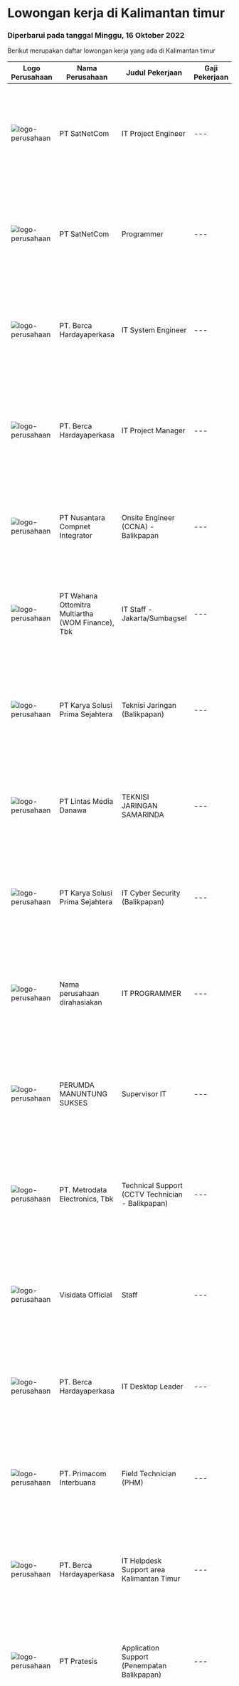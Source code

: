 
  # Lowongan kerja di Kalimantan timur

  ### Diperbarui pada tanggal Minggu, 16 Oktober 2022

  Berikut merupakan daftar lowongan kerja yang ada di Kalimantan timur

  |Logo Perusahaan | Nama Perusahaan | Judul Pekerjaan | Gaji Pekerjaan | Lokasi | Deskripsi | Tanggal diunggah | Pranala |
  | -------------- | --------------- | --------------- | --------- | --------- | -------------- | ------- | ----------- |
  |![logo-perusahaan](https://image-service-cdn.seek.com.au/6108f58b8d52b8e5523830ee4b11d6074377e515/ee4dce1061f3f616224767ad58cb2fc751b8d2dc)|PT SatNetCom|IT Project Engineer|---|Kalimantan Timur|Skills: Good Knowledge about IT System Good Knowledge of wire/wireless computer networking Good Knowledge about Electronic and Electrical System Good...|Sabtu, 15 Oktober 2022|https://www.jobstreet.co.id/id/job/it-project-engineer-4057309?token=0~76566bf6-f724-4e4a-a668-667c89e5449c&sectionRank=1&jobId=jobstreet-id-job-4057309|
|![logo-perusahaan](https://image-service-cdn.seek.com.au/6108f58b8d52b8e5523830ee4b11d6074377e515/ee4dce1061f3f616224767ad58cb2fc751b8d2dc)|PT SatNetCom|Programmer|---|Balikpapan|Specific Requirements: Have good knowledge as programmer. Have experience for C#, Javascript, Windows Server, SQL Server, Basic IoT communication....|Jumat, 14 Oktober 2022|https://www.jobstreet.co.id/id/job/programmer-4056207?token=0~76566bf6-f724-4e4a-a668-667c89e5449c&sectionRank=2&jobId=jobstreet-id-job-4056207|
|![logo-perusahaan](https://image-service-cdn.seek.com.au/6a76252207cfed561e664c874d4631f4aefd8409/ee4dce1061f3f616224767ad58cb2fc751b8d2dc)|PT. Berca Hardayaperkasa|IT System Engineer|---|Jakarta Pusat|Description: Monitoring and managing all installed systems and infrastructure include PC and notebook Handle windows server 2008 Handle server email,...|Kamis, 13 Oktober 2022|https://www.jobstreet.co.id/id/job/it-system-engineer-4055250?token=0~76566bf6-f724-4e4a-a668-667c89e5449c&sectionRank=3&jobId=jobstreet-id-job-4055250|
|![logo-perusahaan](https://image-service-cdn.seek.com.au/6a76252207cfed561e664c874d4631f4aefd8409/ee4dce1061f3f616224767ad58cb2fc751b8d2dc)|PT. Berca Hardayaperkasa|IT Project Manager|---|Jakarta Raya|Deskripsi: Menangani dan mengontrol berlangsungnya project sesuai dengan waktu yang telah ditentukan. Berkoordinasi dengan client/management untuk...|Kamis, 13 Oktober 2022|https://www.jobstreet.co.id/id/job/it-project-manager-4055283?token=0~76566bf6-f724-4e4a-a668-667c89e5449c&sectionRank=4&jobId=jobstreet-id-job-4055283|
|![logo-perusahaan](https://image-service-cdn.seek.com.au/faf1379cb2f8ff5c87162dc20c60c0d2f63dba1c/ee4dce1061f3f616224767ad58cb2fc751b8d2dc)|PT Nusantara Compnet Integrator|Onsite Engineer (CCNA) - Balikpapan|---|Balikpapan|Job Descriptions : Analyze customer needs Provide solutions and give recommendations to the customer according to their needs Preventive and...|Kamis, 13 Oktober 2022|https://www.jobstreet.co.id/id/job/onsite-engineer-ccna-balikpapan-4047918?token=0~76566bf6-f724-4e4a-a668-667c89e5449c&sectionRank=5&jobId=jobstreet-id-job-4047918|
|![logo-perusahaan](https://image-service-cdn.seek.com.au/0cd0ed723dba304d73bfec64ce263da9360da79b/ee4dce1061f3f616224767ad58cb2fc751b8d2dc)|PT Wahana Ottomitra Multiartha (WOM Finance), Tbk|IT Staff - Jakarta/Sumbagsel|---|Samarinda|Job Description: Troubleshoot all IT system and network problems Monitoring and maintaining computer systems and networks Installing and configuring...|Selasa, 11 Oktober 2022|https://www.jobstreet.co.id/id/job/it-staff-jakarta-sumbagsel-4062697?token=0~76566bf6-f724-4e4a-a668-667c89e5449c&sectionRank=6&jobId=jobstreet-id-job-4062697|
|![logo-perusahaan](https://image-service-cdn.seek.com.au/bb0f2c313297f2db3d497466b95d7da85644edc0/ee4dce1061f3f616224767ad58cb2fc751b8d2dc)|PT Karya Solusi Prima Sejahtera|Teknisi Jaringan (Balikpapan)|---|Balikpapan|KUALIFIKASI Pendidikan minimal SMK Teknik Komputer &amp; Jaringan/D3 jurusan Telekomunikasi Memiliki pengalaman sebagai teknisi minimal 1 tahun ...|Rabu, 12 Oktober 2022|https://www.jobstreet.co.id/id/job/teknisi-jaringan-balikpapan-4052341?token=0~76566bf6-f724-4e4a-a668-667c89e5449c&sectionRank=7&jobId=jobstreet-id-job-4052341|
|![logo-perusahaan](https://image-service-cdn.seek.com.au/f016daeca73ea64e27964850a436d6599eb2f15e/ee4dce1061f3f616224767ad58cb2fc751b8d2dc)|PT Lintas Media Danawa|TEKNISI JARINGAN SAMARINDA|---|Samarinda|Kualifikasi: Usia maksimum saat melamar adalah 28 tahun Lulusan SMK/D3/S1 (TKJ, Teknik elektro, informatika, ilmu computer) dan sejenisnya Minimal...|Senin, 10 Oktober 2022|https://www.jobstreet.co.id/id/job/teknisi-jaringan-samarinda-4060990?token=0~76566bf6-f724-4e4a-a668-667c89e5449c&sectionRank=8&jobId=jobstreet-id-job-4060990|
|![logo-perusahaan](https://image-service-cdn.seek.com.au/bb0f2c313297f2db3d497466b95d7da85644edc0/ee4dce1061f3f616224767ad58cb2fc751b8d2dc)|PT Karya Solusi Prima Sejahtera|IT Cyber Security (Balikpapan)|---|Balikpapan|Kualifikasi: Pendidikan D3/S1 Teknik Informatika/Teknik Elektro/Teknik Telekomunikasi. Memiliki pengalaman min. 3 tahun pada bidang terkait. Memiliki...|Selasa, 04 Oktober 2022|https://www.jobstreet.co.id/id/job/it-cyber-security-balikpapan-4035804?token=0~76566bf6-f724-4e4a-a668-667c89e5449c&sectionRank=9&jobId=jobstreet-id-job-4035804|
|![logo-perusahaan](https://i.ibb.co/sqvTCh9/112815900-stock-vector-no-image-available-icon-flat-vector.webp)|Nama perusahaan dirahasiakan|IT PROGRAMMER|---|Balikpapan|USIA MAKSIMAL 35 TAHUN MINIMAL S1 INFORMATIKA ATAU BIDANG TERKAIT MEMILIKI PENGALAMAN MINIMAL 2 TAHUN Paham terkait PHP Framework seperti Laravel,...|Minggu, 02 Oktober 2022|https://www.jobstreet.co.id/id/job/it-programmer-4035274?token=0~76566bf6-f724-4e4a-a668-667c89e5449c&sectionRank=10&jobId=jobstreet-id-job-4035274|
|![logo-perusahaan](https://i.ibb.co/sqvTCh9/112815900-stock-vector-no-image-available-icon-flat-vector.webp)|PERUMDA MANUNTUNG SUKSES|Supervisor IT|---|Balikpapan|Kualifikasi Pekerjaan Memiliki KTP balikpapan memiliki Sertifikat Oil and Gas Berpengalaman minimal 3 tahun di bidangnya Deskripsi pekerjaan﻿ Membuat...|Rabu, 05 Oktober 2022|https://www.jobstreet.co.id/id/job/supervisor-it-4057008?token=0~76566bf6-f724-4e4a-a668-667c89e5449c&sectionRank=11&jobId=jobstreet-id-job-4057008|
|![logo-perusahaan](https://image-service-cdn.seek.com.au/0d75518309b56a3cff39daa569b0ba02cc7a22f2/ee4dce1061f3f616224767ad58cb2fc751b8d2dc)|PT. Metrodata Electronics, Tbk|Technical Support (CCTV Technician - Balikpapan)|---|Balikpapan|KUALIFIKASI PERSONIL CCTV Technician Pendidikan minimal D3 Pengalaman minimal 5 tahun Memiliki Sertifikasi bekerja di Ketinggian Maksimal usia 50...|Jumat, 30 September 2022|https://www.jobstreet.co.id/id/job/technical-support-cctv-technician-balikpapan-4039514?token=0~76566bf6-f724-4e4a-a668-667c89e5449c&sectionRank=12&jobId=jobstreet-id-job-4039514|
|![logo-perusahaan](https://i.ibb.co/sqvTCh9/112815900-stock-vector-no-image-available-icon-flat-vector.webp)|Visidata Official|Staff|---|Balikpapan|Kualifikasi Pekerjaan Pendidikan minimal SMK jurusan TKJ Dapat dan mampu berkomunikasi dengan baik Jujur, disiplin, dan pekerja keras Mampu instalasi...|Kamis, 06 Oktober 2022|https://www.jobstreet.co.id/id/job/staff-4058061?token=0~76566bf6-f724-4e4a-a668-667c89e5449c&sectionRank=13&jobId=jobstreet-id-job-4058061|
|![logo-perusahaan](https://image-service-cdn.seek.com.au/6a76252207cfed561e664c874d4631f4aefd8409/ee4dce1061f3f616224767ad58cb2fc751b8d2dc)|PT. Berca Hardayaperkasa|IT Desktop Leader|---|Kalimantan Timur|Responsibilities: Analyzing, diagnosing, and installation to several areas including desktop hardware, operating systems, active directory,...|Jumat, 30 September 2022|https://www.jobstreet.co.id/id/job/it-desktop-leader-4050596?token=0~76566bf6-f724-4e4a-a668-667c89e5449c&sectionRank=14&jobId=jobstreet-id-job-4050596|
|![logo-perusahaan](https://image-service-cdn.seek.com.au/0962bebcc73085628db47370145df1013da6fb63/ee4dce1061f3f616224767ad58cb2fc751b8d2dc)|PT. Primacom Interbuana|Field Technician (PHM)|---|Balikpapan|Kualifikasi: Pendidikan SMK/D3, Teknik Jaringan Komp,/IT/SI/Elektro Memiliki Pengalaman di bidang jaringan Radio/VSAT menjadi nilai tambah Memiliki...|Rabu, 28 September 2022|https://www.jobstreet.co.id/id/job/field-technician-phm-4036794?token=0~76566bf6-f724-4e4a-a668-667c89e5449c&sectionRank=15&jobId=jobstreet-id-job-4036794|
|![logo-perusahaan](https://image-service-cdn.seek.com.au/6a76252207cfed561e664c874d4631f4aefd8409/ee4dce1061f3f616224767ad58cb2fc751b8d2dc)|PT. Berca Hardayaperkasa|IT Helpdesk Support area Kalimantan Timur|---|Balikpapan|Tugas &amp; Tanggung Jawab: Melakukan support helpdesk kepada seluruh karyawan (join domain, data migration, etc.) Melakukan analisa...|Senin, 26 September 2022|https://www.jobstreet.co.id/id/job/it-helpdesk-support-area-kalimantan-timur-4044005?token=0~76566bf6-f724-4e4a-a668-667c89e5449c&sectionRank=16&jobId=jobstreet-id-job-4044005|
|![logo-perusahaan](https://image-service-cdn.seek.com.au/421c856f23940be4838215824b159b7a59690cd5/ee4dce1061f3f616224767ad58cb2fc751b8d2dc)|PT Pratesis|Application Support (Penempatan Balikpapan)|---|Kalimantan Timur|JOB ROLE Giving support for dedicated application Handling client Deliver problem solving  REQUIREMENTS Fresh graduate are welcome to apply Have...|Selasa, 27 September 2022|https://www.jobstreet.co.id/id/job/application-support-penempatan-balikpapan-4046790?token=0~76566bf6-f724-4e4a-a668-667c89e5449c&sectionRank=17&jobId=jobstreet-id-job-4046790|
|![logo-perusahaan](https://image-service-cdn.seek.com.au/ffbcd8309fe4010672e6779bce48c2652d16094e/ee4dce1061f3f616224767ad58cb2fc751b8d2dc)|PT Binayasa Karya Pratama|TEKNISI KOMPUTER|---|Kalimantan Barat|Tanggung Jawab Pekerjaan: Melakukan pemantauan terhadap perangkat serta maintenance yang bersifat preventif seperti update patch Operating System dan...|Kamis, 22 September 2022|https://www.jobstreet.co.id/id/job/teknisi-komputer-4042027?token=0~76566bf6-f724-4e4a-a668-667c89e5449c&sectionRank=18&jobId=jobstreet-id-job-4042027|
|![logo-perusahaan](https://image-service-cdn.seek.com.au/2ecfc69cf361a84d0fdf8825e2fcbd49f63236b9/ee4dce1061f3f616224767ad58cb2fc751b8d2dc)|PT Radinka Anugra|Help Desk Support Engineer|---|Kota Banda Aceh|Responsibilities: Dealing with incoming faults in a professional, courteous manner over the phone and via email Taking ownership of faults and...|Kamis, 22 September 2022|https://www.jobstreet.co.id/id/job/help-desk-support-engineer-4041916?token=0~76566bf6-f724-4e4a-a668-667c89e5449c&sectionRank=19&jobId=jobstreet-id-job-4041916|
|![logo-perusahaan](https://image-service-cdn.seek.com.au/65ac88dbdfb1f4056a6e96d1d96fb2fc637747ff/ee4dce1061f3f616224767ad58cb2fc751b8d2dc)|PT Tangara Mitrakom (EMTEK Group)|Teknisi VSAT Jakarta Selatan, Jakarta Pusat, Medan, Makassar|---|Jakarta Raya|LOWONGAN INI UNTUK TEKNISI VSAT AREA: TEKNISI VSAT JAKARTA PUSAT TEKNISI VSAT JAKARTA SELATAN TEKNISI VSAT MAKASSAR TEKNISI VSAT MEDAN Deskripsi...|Selasa, 20 September 2022|https://www.jobstreet.co.id/id/job/teknisi-vsat-jakarta-selatan-jakarta-pusat-medan-makassar-4038531?token=0~76566bf6-f724-4e4a-a668-667c89e5449c&sectionRank=20&jobId=jobstreet-id-job-4038531|
|![logo-perusahaan](https://image-service-cdn.seek.com.au/7a8afb08e7ade5f8595a17c197ed8297b2d29151/ee4dce1061f3f616224767ad58cb2fc751b8d2dc)|Rumah Sakit Medika Sangatta|IT Support|---|Kutai Timur|Kualifikasi Pekerjaan Usia maksimal 30 tahun Pendidikan minimal SMA/SMK/ Tekhnik komputer Jaringan Menguasai Jaringan beserta topologinya Mampu...|Selasa, 20 September 2022|https://www.jobstreet.co.id/id/job/it-support-4037863?token=0~76566bf6-f724-4e4a-a668-667c89e5449c&sectionRank=21&jobId=jobstreet-id-job-4037863|
|![logo-perusahaan](https://siva.jsstatic.com/id/5286/images/logo/5286_logo_0.jpg)|PT Orica Mining Services|Technican - Orica Monitor|---|Kalimantan Timur|About OricaAt Orica, it’s the power of our people that leads change and shapes our futures.  Every day, all around the world, our people help mobilise...|Sabtu, 15 Oktober 2022|https://www.jobstreet.co.id/id/job/technican-orica-monitor-1033442347?token=0~76566bf6-f724-4e4a-a668-667c89e5449c&sectionRank=22&jobId=jobstreet-id-job-1033442347|


  [Kembali ke daftar lowongan kerja 🔙](../README.md#daftar-lowongan-kerja)
  